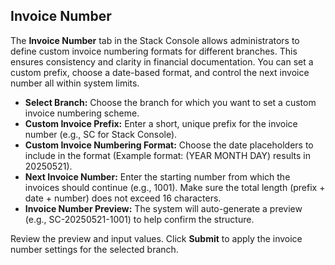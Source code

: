 ## Invoice Number

The **Invoice Number** tab in the Stack Console allows administrators to define custom invoice numbering formats for different branches. This ensures consistency and clarity in financial documentation. You can set a custom prefix, choose a date-based format, and control the next invoice number all within system limits.

- **Select Branch:** Choose the branch for which you want to set a custom invoice numbering scheme.
- **Custom Invoice Prefix:** Enter a short, unique prefix for the invoice number (e.g., SC for Stack Console).
- **Custom Invoice Numbering Format:** Choose the date placeholders to include in the format (Example format: (YEAR MONTH DAY) results in 20250521).
- **Next Invoice Number:** Enter the starting number from which the invoices should continue (e.g., 1001).
Make sure the total length (prefix + date + number) does not exceed 16 characters.
- **Invoice Number Preview:** The system will auto-generate a preview (e.g., SC-20250521-1001) to help confirm the structure.

Review the preview and input values. Click **Submit** to apply the invoice number settings for the selected branch.